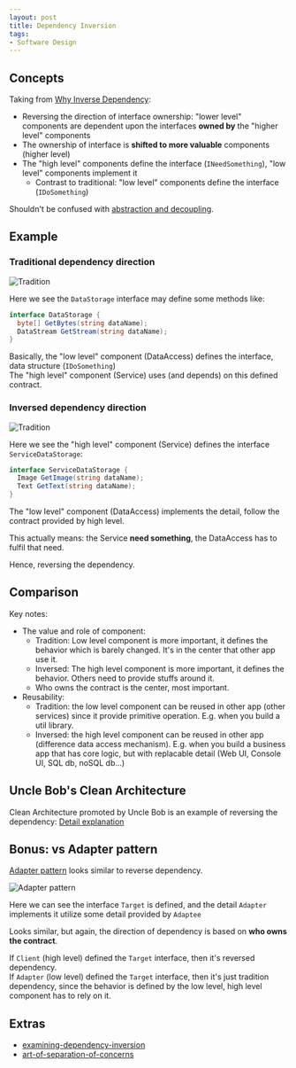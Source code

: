 ```yaml
---
layout: post
title: Dependency Inversion
tags:
- Software Design
---
```


## Concepts

Taking from [Why Inverse Dependency](https://stackoverflow.com/a/1113937/6445037):

- Reversing the direction of interface ownership: "lower level" components are dependent upon the interfaces
**owned by** the "higher level" components
- The ownership of interface is **shifted to more valuable** components (higher level)
- The "high level" components define the interface (`INeedSomething`), "low level" components implement it
  - Contrast to traditional: "low level" components define the interface (`IDoSomething`)

Shouldn't be confused with [abstraction and decoupling]({{site.url}}/decoupling).

## Example

### Traditional dependency direction

![Tradition]({{site.url}}/images/dependency-architecture/dip-tradition.jpg)

Here we see the `DataStorage` interface may define some methods like:

```Cs
interface DataStorage {
  byte[] GetBytes(string dataName);
  DataStream GetStream(string dataName);
}
```

Basically, the "low level" component (DataAccess) defines the interface, data structure (`IDoSomething`)  
The "high level" component (Service) uses (and depends) on this defined contract.

### Inversed dependency direction

![Tradition]({{site.url}}/images/dependency-architecture/dip-inversed.jpg)

Here we see the "high level" component (Service) defines the interface `ServiceDataStorage`:

```Cs
interface ServiceDataStorage {
  Image GetImage(string dataName);
  Text GetText(string dataName);
}
```

The "low level" component (DataAccess) implements the detail, follow the contract provided by high level.

This actually means: the Service **need something**, the DataAccess has to fulfil that need.

Hence, reversing the dependency.

## Comparison

Key notes:

- The value and role of component:
  - Tradition: Low level component is more important, it defines the behavior which is barely changed. It's in the center that other app use it.
  - Inversed: The high level component is more important, it defines the behavior. Others need to provide stuffs around it.
  - Who owns the contract is the center, most important.
- Reusability:
  - Tradition: the low level component can be reused in other app (other services) since it provide primitive operation. E.g. when you build a util library.
  - Inversed: the high level component can be reused in other app (difference data access mechanism). E.g. when you build a business app that has core logic, but with replacable detail (Web UI, Console UI, SQL db, noSQL db...)

## Uncle Bob's Clean Architecture

Clean Architecture promoted by Uncle Bob is an example of reversing the dependency:
[Detail explanation](https://blog.cleancoder.com/uncle-bob/2012/08/13/the-clean-architecture.html)

## Bonus: vs Adapter pattern

[Adapter pattern](https://en.wikipedia.org/wiki/Adapter_pattern) looks similar to reverse dependency.

![Adapter pattern](https://upload.wikimedia.org/wikipedia/commons/e/e5/W3sDesign_Adapter_Design_Pattern_UML.jpg)

Here we can see the interface `Target` is defined, and the detail `Adapter` implements it utilize some detail
provided by `Adaptee`

Looks similar, but again, the direction of dependency is based on **who owns the contract**.

If `Client` (high level) defined the `Target` interface, then it's reversed dependency.  
If `Adapter` (low level) defined the `Target` interface, then it's just tradition dependency, since the behavior is defined by the low level, high level component has to rely on it.

## Extras

- [examining-dependency-inversion](http://aspiringcraftsman.com/2008/12/28/examining-dependency-inversion/)
- [art-of-separation-of-concerns](http://aspiringcraftsman.com/2008/01/03/art-of-separation-of-concerns/)
